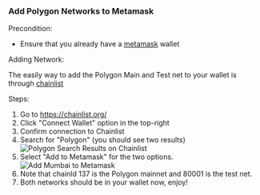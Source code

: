 ### Add Polygon Networks to Metamask

Precondition:

- Ensure that you already have a [metamask](https://metamask.io/) wallet

Adding Network:

The easily way to add the Polygon Main and Test net to your wallet is through [chainlist](https://chainlist.org/)

Steps:

1. Go to https://chainlist.org/
2. Click "Connect Wallet" option in the top-right
3. Confirm connection to Chainlist
4. Search for "Polygon" (you should see two results)
   ![Polygon Search Results on Chainlist]('./images/chainlist_polygon_search.png')
5. Select "Add to Metamask" for the two options.
   ![Add Mumbai to Metamask]('./images/add_mumbai_to_metamask.png')
6. Note that chainId 137 is the Polygon mainnet and 80001 is the test net.
7. Both networks should be in your wallet now, enjoy!

